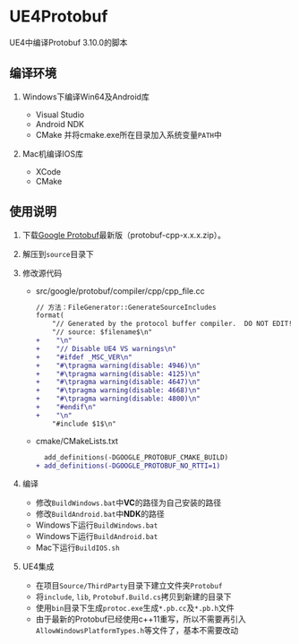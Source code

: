 # UE4Protobuf

UE4中编译Protobuf 3.10.0的脚本

## 编译环境

1. Windows下编译Win64及Android库
    
    * Visual Studio
    * Android NDK
    * CMake 并将cmake.exe所在目录加入系统变量`PATH`中

2. Mac机编译IOS库

    * XCode
    * CMake

## 使用说明

1. 下载[Google Protobuf](https://github.com/protocolbuffers/protobuf/releases)最新版（protobuf-cpp-x.x.x.zip）。
2. 解压到`source`目录下
3. 修改源代码

    * src/google/protobuf/compiler/cpp/cpp_file.cc

        ```diff
        // 方法：FileGenerator::GenerateSourceIncludes
        format(
            "// Generated by the protocol buffer compiler.  DO NOT EDIT!\n"
            "// source: $filename$\n"
        +    "\n"
        +    "// Disable UE4 VS warnings\n"
        +    "#ifdef _MSC_VER\n"
        +    "#\tpragma warning(disable: 4946)\n"
        +    "#\tpragma warning(disable: 4125)\n"
        +    "#\tpragma warning(disable: 4647)\n"
        +    "#\tpragma warning(disable: 4668)\n"
        +    "#\tpragma warning(disable: 4800)\n"
        +    "#endif\n"
        +    "\n"
            "#include $1$\n"
        ```

    * cmake/CMakeLists.txt

        ```diff
          add_definitions(-DGOOGLE_PROTOBUF_CMAKE_BUILD)
        + add_definitions(-DGOOGLE_PROTOBUF_NO_RTTI=1)
        ```

4. 编译

    * 修改`BuildWindows.bat`中**VC**的路径为自己安装的路径
    * 修改`BuildAndroid.bat`中**NDK**的路径
    * Windows下运行`BuildWindows.bat`
    * Windows下运行`BuildAndroid.bat`
    * Mac下运行`BuildIOS.sh`

5. UE4集成

    * 在项目`Source/ThirdParty`目录下建立文件夹`Protobuf`
    * 将`include`, `lib`, `Protobuf.Build.cs`拷贝到新建的目录下
    * 使用`bin`目录下生成`protoc.exe`生成`*.pb.cc`及`*.pb.h`文件
    * 由于最新的Protobuf已经使用c++11重写，所以不需要再引入`AllowWindowsPlatformTypes.h`等文件了，基本不需要改动

    